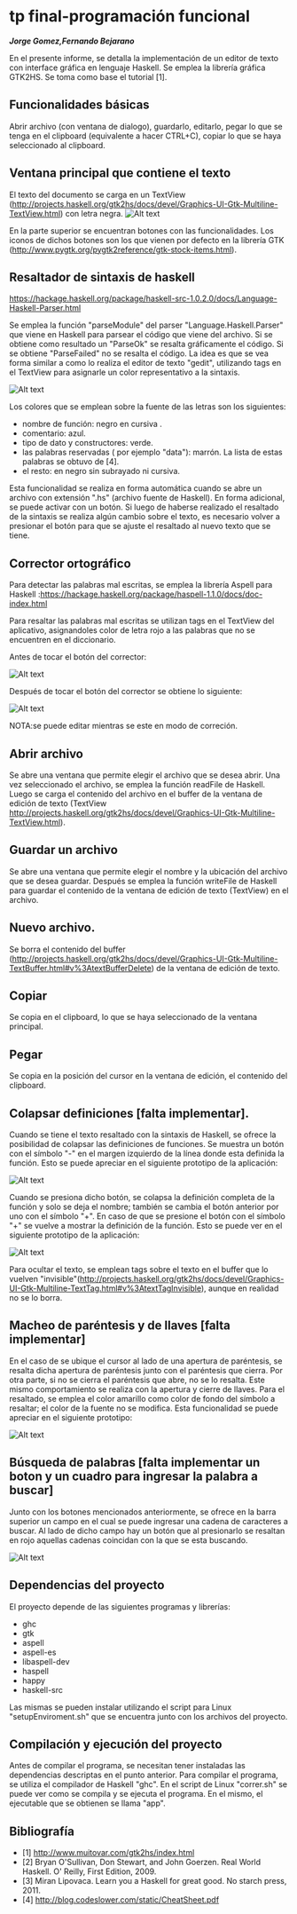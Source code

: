 # tp final-programación funcional

***Jorge Gomez,Fernando Bejarano***

En el presente informe, se detalla la implementación de un editor de texto con interface gráfica en lenguaje Haskell. 
Se emplea la librería gráfica GTK2HS.
Se toma como base el tutorial [1].

## Funcionalidades básicas
Abrir archivo (con ventana de dialogo), guardarlo, editarlo, pegar lo que se tenga en el clipboard (equivalente a hacer CTRL+C), copiar lo que se haya seleccionado al clipboard.

## Ventana principal que contiene el texto
El texto del documento se carga en un TextView (http://projects.haskell.org/gtk2hs/docs/devel/Graphics-UI-Gtk-Multiline-TextView.html)
 con letra negra.
![Alt text](https://raw.githubusercontent.com/jorexe/tpfinal-funcional/haskellSintax/prototipo/base.png)

En la parte superior se encuentran botones con las funcionalidades. Los iconos de dichos botones son los que vienen por defecto en la librería GTK (http://www.pygtk.org/pygtk2reference/gtk-stock-items.html).

## Resaltador de sintaxis de haskell
https://hackage.haskell.org/package/haskell-src-1.0.2.0/docs/Language-Haskell-Parser.html

Se emplea la función "parseModule" del parser "Language.Haskell.Parser" que viene en Haskell para parsear el código que viene del archivo. Si se obtiene como resultado un "ParseOk" se resalta gráficamente el código. Si se obtiene "ParseFailed" no se resalta el código.
La idea es que se vea forma similar a como lo realiza el editor de texto "gedit", utilizando tags en el TextView para asignarle un color representativo a la sintaxis.

![Alt text](https://raw.githubusercontent.com/jorexe/tpfinal-funcional/master/prototipo/gedit_haskell.png)

Los colores que se emplean sobre la fuente de las letras son los siguientes:
+ nombre de función: negro en cursiva .
+ comentario: azul.
+ tipo de dato y constructores: verde.
+ las palabras reservadas ( por ejemplo "data"): marrón. La lista de estas palabras se obtuvo de [4].
+ el resto: en negro sin subrayado ni cursiva.

Esta funcionalidad se realiza en forma automática cuando se abre un archivo con extensión ".hs" (archivo fuente de Haskell). En forma adicional, se puede activar con un botón. Si luego de haberse realizado el resaltado de la sintaxis se realiza algún cambio sobre el texto, es necesario volver a presionar el botón para que se ajuste el resaltado al nuevo texto que se tiene.


## Corrector ortográfico
Para detectar las palabras mal escritas, se emplea la librería Aspell para Haskell :https://hackage.haskell.org/package/haspell-1.1.0/docs/doc-index.html

Para resaltar las palabras mal escritas se utilizan tags en el TextView del aplicativo, asignandoles color de letra rojo a las palabras que no se encuentren en el diccionario.

Antes de tocar el botón del corrector:

	
![Alt text](https://github.com/jorexe/tpfinal-funcional/blob/haskellSintax/prototipo/antes.png)

Después de tocar el botón del corrector se obtiene lo siguiente:

![Alt text](https://raw.githubusercontent.com/jorexe/tpfinal-funcional/haskellSintax/prototipo/despues.png)


NOTA:se puede editar mientras se este en modo de correción.

## Abrir archivo
Se abre una ventana que permite elegir el archivo que se desea abrir. Una vez seleccionado el archivo, se emplea la función readFile de Haskell. Luego se carga el contenido del archivo en el buffer de la ventana de edición de texto (TextView http://projects.haskell.org/gtk2hs/docs/devel/Graphics-UI-Gtk-Multiline-TextView.html).

## Guardar un archivo
Se abre una ventana que permite elegir el nombre y la ubicación del archivo que se desea guardar. Después se emplea la función writeFile de Haskell para guardar el contenido de la ventana de edición de texto (TextView) en el archivo. 

## Nuevo archivo.
Se borra el contenido del buffer (http://projects.haskell.org/gtk2hs/docs/devel/Graphics-UI-Gtk-Multiline-TextBuffer.html#v%3AtextBufferDelete) de la ventana de edición de texto.

## Copiar 
Se copia en el clipboard, lo que se haya seleccionado de la ventana principal.

## Pegar
Se copia en la posición del cursor en la ventana de edición, el contenido del clipboard.

## Colapsar definiciones [falta implementar].
Cuando se tiene el texto resaltado con la sintaxis de Haskell, se ofrece la posibilidad de colapsar las definiciones de funciones. Se muestra un botón con el símbolo "-" en el margen izquierdo de la línea donde esta definida la función. Esto se puede apreciar en el siguiente prototipo de la aplicación:

![Alt text](https://raw.githubusercontent.com/jorexe/tpfinal-funcional/haskellSintax/prototipo/antesColapsar.png)


Cuando se presiona dicho botón,  se colapsa la definición completa de la función y solo se deja el nombre; también se cambia el botón anterior por uno con el símbolo "+". En caso de que se presione el botón con el símbolo "+" se vuelve a mostrar la definición de la función. Esto se puede ver en el siguiente prototipo de la aplicación:

![Alt text](https://raw.githubusercontent.com/jorexe/tpfinal-funcional/haskellSintax/prototipo/despuesColapsar.png)

Para ocultar el texto, se emplean tags sobre el texto en el buffer que lo vuelven "invisible"(http://projects.haskell.org/gtk2hs/docs/devel/Graphics-UI-Gtk-Multiline-TextTag.html#v%3AtextTagInvisible), aunque en realidad no se lo borra.


## Macheo de paréntesis y de llaves [falta implementar]
En el caso de se ubique el cursor al lado de una apertura de paréntesis, se resalta dicha apertura de paréntesis junto con el paréntesis que cierra. Por otra parte, si no se cierra el paréntesis que abre, no se lo resalta.
Este mismo comportamiento se realiza con la apertura y cierre de llaves. Para el resaltado, se emplea el color amarillo como color de fondo del símbolo a resaltar; el color de la fuente no se modifica.
Esta funcionalidad se puede apreciar en el siguiente prototipo:

![Alt text](https://raw.githubusercontent.com/jorexe/tpfinal-funcional/haskellSintax/prototipo/parentesis.png)

## Búsqueda de palabras [falta implementar un boton y un cuadro para ingresar la palabra a buscar]
Junto con los botones mencionados anteriormente, se ofrece en la barra superior un campo en el cual se puede ingresar una cadena de caracteres a buscar. Al lado de dicho campo hay un botón que al presionarlo se resaltan en rojo aquellas cadenas coincidan con la que se esta buscando.

![Alt text](https://raw.githubusercontent.com/jorexe/tpfinal-funcional/haskellSintax/prototipo/busqueda.png)



## Dependencias del proyecto
El proyecto depende de las siguientes programas y librerías:
+ ghc
+ gtk
+ aspell
+ aspell-es
+ libaspell-dev
+ haspell
+ happy
+ haskell-src

Las mismas se pueden instalar utilizando el script para Linux "setupEnviroment.sh" que se encuentra junto con los archivos del proyecto.

## Compilación y ejecución del proyecto
Antes de compilar el programa, se necesitan tener instaladas las dependencias descriptas en el punto anterior.
Para compilar el programa, se utiliza el compilador de Haskell "ghc". En el script de Linux "correr.sh" se puede ver como se compila y se ejecuta el programa. En el mismo, el ejecutable que se obtienen se llama "app".

## Bibliografía
+ [1] http://www.muitovar.com/gtk2hs/index.html
+ [2] Bryan O'Sullivan, Don Stewart, and John Goerzen. Real World Haskell. O' Reilly, First Edition, 2009.
+ [3] Miran Lipovaca. Learn you a Haskell for great good. No starch press, 2011.
+ [4] http://blog.codeslower.com/static/CheatSheet.pdf
